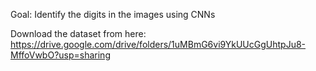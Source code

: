 
Goal: Identify the digits in the images using CNNs

Download the dataset from here:
https://drive.google.com/drive/folders/1uMBmG6vi9YkUUcGgUhtpJu8-MffoVwbO?usp=sharing


